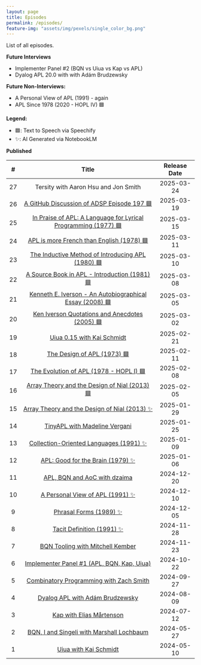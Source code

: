 ```yaml
---
layout: page
title: Episodes
permalink: /episodes/
feature-img: "assets/img/pexels/single_color_bg.png"
---
```


List of all episodes.

**Future Interviews**

- Implementer Panel #2 (BQN vs Uiua vs Kap vs APL)
- Dyalog APL 20.0 with with Adám Brudzewsky

**Future Non-Interviews:**

- A Personal View of APL (1991) - again
- APL Since 1978 (2020 - HOPL IV) 🟦

**Legend:**

- 🟦: Text to Speech via Speechify 
- ✨: AI Generated via NotebookLM

**Published**

|   #   |                                                       Title                                                       | Release Date |
| :---: | :---------------------------------------------------------------------------------------------------------------: | :----------: |
|  27   |                                       Tersity with Aaron Hsu and Jon Smith                                        |  2025-03-24  |
|  26   |           [A GitHub Discussion of ADSP Episode 197 🟦](https://tacittalk.com/2025/03/19/Episode-26.html)           |  2025-03-19  |
|  25   | [In Praise of APL: A Language for Lyrical Programming (1977) 🟦](https://tacittalk.com/2025/03/15/Episode-25.html) |  2025-03-15  |
|  24   |           [APL is more French than English (1978) 🟦](https://tacittalk.com/2025/03/11/Episode-24.html)            |  2025-03-11  |
|  23   |       [The Inductive Method of Introducing APL (1980) 🟦](https://tacittalk.com/2025/03/10/Episode-23.html)        |  2025-03-10  |
|  22   |         [A Source Book in APL - Introduction (1981) 🟦](https://tacittalk.com/2025/03/08/Episode-22.html)          |  2025-03-08  |
|  21   |    [Kenneth E. Iverson - An Autobiographical Essay (2008) 🟦](https://tacittalk.com/2025/03/05/Episode-21.html)    |  2025-03-05  |
|  20   |         [Ken Iverson Quotations and Anecdotes (2005) 🟦](https://tacittalk.com/2025/03/02/Episode-20.html)         |  2025-03-02  |
|  19   |                  [Uiua 0.15 with Kai Schmidt](https://tacittalk.com/2025/02/21/Episode-19.html)                   |  2025-02-21  |
|  18   |                  [The Design of APL (1973) 🟦](https://tacittalk.com/2025/02/11/Episode-18.html)                   |  2025-02-11  |
|  17   |            [The Evolution of APL (1978 - HOPL I) 🟦](https://tacittalk.com/2025/02/08/Episode-17.html)             |  2025-02-08  |
|  16   |         [Array Theory and the Design of Nial (2013) 🟦](https://tacittalk.com/2025/02/05/Episode-16.html)          |  2025-02-05  |
|  15   |         [Array Theory and the Design of Nial (2013) ✨](https://tacittalk.com/2025/01/29/Episode-15.html)          |  2025-01-29  |
|  14   |                 [TinyAPL with Madeline Vergani](https://tacittalk.com/2025/01/25/Episode-14.html)                 |  2025-01-25  |
|  13   |            [Collection-Oriented Languages (1991) ✨](https://tacittalk.com/2025/01/09/Episode-13.html)             |  2025-01-09  |
|  12   |               [APL: Good for the Brain (1979) ✨](https://tacittalk.com/2025/01/06/Episode-12.html)                |  2025-01-06  |
|  11   |                 [APL, BQN and AoC with dzaima](https://tacittalk.com/2024/12/20/Episode-11.html)                  |  2024-12-20  |
|  10   |                [A Personal View of APL (1991) ✨](https://tacittalk.com/2024/12/10/Episode-10.html)                |  2024-12-10  |
|   9   |                     [Phrasal Forms (1989) ✨](https://tacittalk.com/2024/12/05/Episode-9.html)                     |  2024-12-05  |
|   8   |                   [Tacit Definition (1991) ✨](https://tacittalk.com/2024/11/28/Episode-8.html)                    |  2024-11-28  |
|   7   |                [BQN Tooling with Mitchell Kember](https://tacittalk.com/2024/11/23/Episode-7.html)                |  2024-11-23  |
|   6   |           [Implementer Panel #1 (APL, BQN, Kap, Uiua)](https://tacittalk.com/2024/10/22/Episode-6.html)           |  2024-10-22  |
|   5   |            [Combinatory Programming with Zach Smith](https://tacittalk.com/2024/09/27/Episode-5.html)             |  2024-09-27  |
|   4   |                [Dyalog APL with Adám Brudzewsky](https://tacittalk.com/2024/08/09/Episode-4.html)                 |  2024-08-09  |
|   3   |                    [Kap with Elias Mårtenson](https://tacittalk.com/2024/07/12/Episode-3.html)                    |  2024-07-12  |
|   2   |           [BQN, I and Singeli with Marshall Lochbaum](https://tacittalk.com/2024/05/27/Episode-2.html)            |  2024-05-27  |
|   1   |                     [Uiua with Kai Schmidt](https://tacittalk.com/2024/05/10/Episode-1.html)                      |  2024-05-10  |

